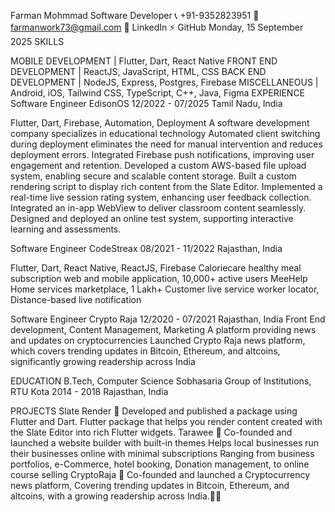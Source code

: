 Farman Mohmmad
Software Developer
📞 +91-9352823951 📩 farmanwork73@gmail.com  🔗 LinkedIn ⚡ GitHub
Monday, 15 September 2025
SKILLS

MOBILE DEVELOPMENT | Flutter, Dart, React Native
FRONT END DEVELOPMENT | ReactJS,  JavaScript,  HTML, CSS
BACK END DEVELOPMENT | NodeJS, Express, Postgres, Firebase
MISCELLANEOUS |  Android,  iOS, Tailwind CSS, TypeScript, C++, Java, Figma
EXPERIENCE
Software Engineer
EdisonOS 
 12/2022 - 07/2025 Tamil Nadu, India

Flutter, Dart, Firebase, Automation, Deployment
A software development company specializes in educational technology
Automated client switching during deployment eliminates the need for manual intervention and reduces deployment errors.
Integrated Firebase push notifications, improving user engagement and retention.
Developed a custom AWS-based file upload system, enabling secure and scalable content storage.
Built a custom rendering script to display rich content from the Slate Editor.
Implemented a real-time live session rating system, enhancing user feedback collection.
Integrated an in-app WebView to deliver classroom content seamlessly.
Designed and deployed an online test system, supporting interactive learning and assessments.

Software Engineer 
CodeStreax
08/2021 - 11/2022 Rajasthan, India

Flutter, Dart, React Native, ReactJS, Firebase
Caloriecare
healthy meal subscription web and mobile application,
 10,000+ active users
MeeHelp
Home services marketplace,
1 Lakh+ Customer
live service worker locator,
Distance-based live notification

Software Engineer 
Crypto Raja 
 12/2020 - 07/2021 Rajasthan, India
Front End development, Content Management, Marketing
A platform providing news and updates on cryptocurrencies
Launched Crypto Raja news platform, which covers trending updates in Bitcoin, Ethereum, and altcoins, significantly growing readership across India 

EDUCATION
B.Tech, Computer Science
Sobhasaria Group of Institutions, RTU Kota
2014 - 2018 Rajasthan, India

PROJECTS
Slate Render 🔗 
Developed and published a package using Flutter and Dart.
Flutter package that helps you render content created with the Slate Editor into rich Flutter widgets.
Tarawee 🔗
Co-founded and launched  a website builder with built-in themes
Helps local businesses run their businesses online with minimal subscriptions
Ranging from business portfolios, e-Commerce, hotel booking, Donation management, to online course selling
CryptoRaja  🔗 
Co-founded and launched a Cryptocurrency news platform, 
Covering trending updates in Bitcoin, Ethereum, and altcoins, with a growing readership across India.
